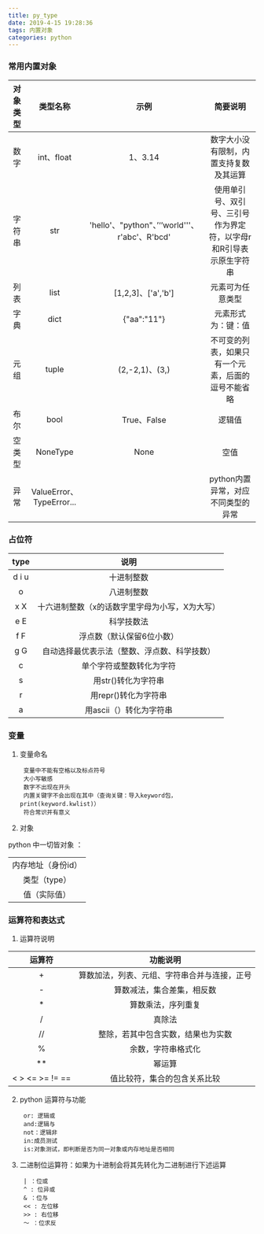 ```yaml
---
title: py_type
date: 2019-4-15 19:28:36
tags: 内置对象
categories: python
---
```



### 常用内置对象


<!--more-->

|对象类型|类型名称|示例|简要说明|
|:-:| :-:|:-:|:-:|
|数字|int、float|1、3.14|数字大小没有限制，内置支持复数及其运算|
|字符串|str|'hello'、"python"、’‘’world'''、r'abc'、R'bcd'|使用单引号、双引号、三引号作为界定符，以字母r和R引导表示原生字符串|
|列表|list|[1,2,3]、['a','b']|元素可为任意类型|
|字典|dict|{"aa":"11"}|元素形式为：键：值|
|元组|tuple|(2,-2,1)、(3,)|不可变的列表，如果只有一个元素，后面的逗号不能省略|
|布尔|bool|True、False|逻辑值|
|空类型|NoneType|None|空值|
|异常|ValueError、TypeError...||python内置异常，对应不同类型的异常|

### 占位符

|type|说明|
|:-:|:-:|
|d i u|十进制整数
|o|八进制整数
|x X|十六进制整数（x的话数字里字母为小写，X为大写）
|e E|科学技数法
|f F|浮点数（默认保留6位小数）
|g G|自动选择最优表示法（整数、浮点数、科学技数）
|c|单个字符或整数转化为字符
|s|用str()转化为字符串
|r|用repr()转化为字符串
|a|用ascii（）转化为字符串

### 变量

1. 变量命名
		
		变量中不能有空格以及标点符号
		大小写敏感
		数字不出现在开头
		内置关键字不会出现在其中（查询关键：导入keyword包，print(keyword.kwlist)）
		符合常识并有意义
2. 对象
	
python 中一切皆对象 ：

| |
|:-:|
|内存地址（身份id）
|类型（type）
|值（实际值）

### 运算符和表达式

1. 运算符说明

|运算符|功能说明|
|:-:|:-:|
|+|算数加法，列表、元组、字符串合并与连接，正号
|-|算数减法，集合差集，相反数
|*|算数乘法，序列重复
|/|真除法
|//|整除，若其中包含实数，结果也为实数
|%|余数，字符串格式化
|**|幂运算
|< > <= >= != ==|值比较符，集合的包含关系比较

2. python 运算符与功能
	
		or: 逻辑或
		and:逻辑与
		not：逻辑非
		in:成员测试
		is:对象测试，即判断是否为同一对象或内存地址是否相同
3. 二进制位运算符：如果为十进制会将其先转化为二进制进行下述运算
		
		| ：位或
		^ : 位异或
		& ：位与
		<< : 左位移
		>> : 右位移
		～ ：位求反

		

